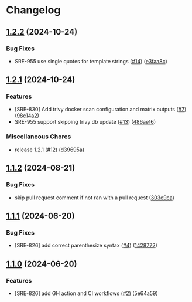 # Changelog

## [1.2.2](https://github.com/stordco/actions-trivy/compare/v1.2.1...v1.2.2) (2024-10-24)


### Bug Fixes

* SRE-955 use single quotes for template strings ([#14](https://github.com/stordco/actions-trivy/issues/14)) ([e3faa8c](https://github.com/stordco/actions-trivy/commit/e3faa8cfd232db752289be8766955f26cb7a26c8))

## [1.2.1](https://github.com/stordco/actions-trivy/compare/v1.1.2...v1.2.1) (2024-10-24)


### Features

* [SRE-830] Add trivy docker scan configuration and matrix outputs ([#7](https://github.com/stordco/actions-trivy/issues/7)) ([98c14a2](https://github.com/stordco/actions-trivy/commit/98c14a203eff50931a79d42b2abe0d7ab0990ec3))
* SRE-955 support skipping trivy db update ([#13](https://github.com/stordco/actions-trivy/issues/13)) ([486ae16](https://github.com/stordco/actions-trivy/commit/486ae16ff6ec2ade80cc221cf6119b92f09f3e48))


### Miscellaneous Chores

* release 1.2.1 ([#12](https://github.com/stordco/actions-trivy/issues/12)) ([d39695a](https://github.com/stordco/actions-trivy/commit/d39695a40073ca5e5db1e3eb7f6a216b8be7a63a))

## [1.1.2](https://github.com/stordco/actions-trivy/compare/v1.1.1...v1.1.2) (2024-08-21)


### Bug Fixes

* skip pull request comment if not ran with a pull request ([303e9ca](https://github.com/stordco/actions-trivy/commit/303e9ca025e7c46f050bd425f9ba4a1aea84c70b))

## [1.1.1](https://github.com/stordco/actions-trivy/compare/v1.1.0...v1.1.1) (2024-06-20)


### Bug Fixes

* [SRE-826] add correct parenthesize syntax ([#4](https://github.com/stordco/actions-trivy/issues/4)) ([1428772](https://github.com/stordco/actions-trivy/commit/1428772ae7d226a73cd96991d92104a65c364ddb))

## [1.1.0](https://github.com/stordco/actions-trivy/compare/v1.0.0...v1.1.0) (2024-06-20)


### Features

* [SRE-826] add GH action and CI workflows ([#2](https://github.com/stordco/actions-trivy/issues/2)) ([5e64a59](https://github.com/stordco/actions-trivy/commit/5e64a59bde0360f68a0b5b17fb96703f953595a2))

